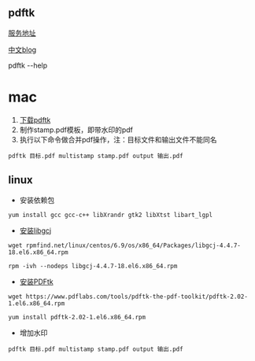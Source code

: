 ## pdftk

[服务地址](https://www.pdflabs.com/tools/pdftk-server/)

[中文blog](http://www.cnblogs.com/basterdaidai/p/6204518.html)

pdftk --help

# mac

1. [下载pdftk](https://www.pdflabs.com/tools/pdftk-the-pdf-toolkit/pdftk_server-2.02-mac_osx-10.11-setup.pkg
)
2. 制作stamp.pdf模板，即带水印的pdf
3. 执行以下命令做合并pdf操作，注：目标文件和输出文件不能同名

```
pdftk 目标.pdf multistamp stamp.pdf output 输出.pdf
```

## linux

- 安装依赖包

```
yum install gcc gcc-c++ libXrandr gtk2 libXtst libart_lgpl
```

- [安装libgcj](http://rpmfind.net/linux/rpm2html/search.php?query=libgcj&submit=Search+...&system=&arch=)

```
wget rpmfind.net/linux/centos/6.9/os/x86_64/Packages/libgcj-4.4.7-18.el6.x86_64.rpm

rpm -ivh --nodeps libgcj-4.4.7-18.el6.x86_64.rpm
```

- [安装PDFtk](https://www.pdflabs.com/docs/install-pdftk-on-redhat-or-centos/)

```
wget https://www.pdflabs.com/tools/pdftk-the-pdf-toolkit/pdftk-2.02-1.el6.x86_64.rpm

yum install pdftk-2.02-1.el6.x86_64.rpm
```
- 增加水印
```
pdftk 目标.pdf multistamp stamp.pdf output 输出.pdf
```